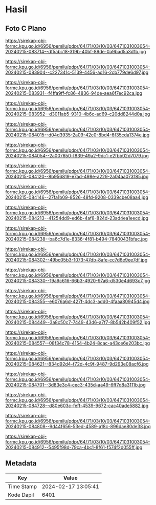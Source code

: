 # Hasil

## Foto C Plano

https://sirekap-obj-formc.kpu.go.id/6956/pemilu/pdpr/64/71/03/10/03/6471031003054-20240215-083714--df5abc18-319b-40bf-89de-0a9bad5a3d1b.jpg

https://sirekap-obj-formc.kpu.go.id/6956/pemilu/pdpr/64/71/03/10/03/6471031003054-20240215-083904--c227341c-5139-4456-ad16-2cb779de6d97.jpg

https://sirekap-obj-formc.kpu.go.id/6956/pemilu/pdpr/64/71/03/10/03/6471031003054-20240215-083931--f4ffa9ff-fc86-4836-94de-aea6f7ec92ca.jpg

https://sirekap-obj-formc.kpu.go.id/6956/pemilu/pdpr/64/71/03/10/03/6471031003054-20240215-083952--d3011ab5-9310-4b6c-ad69-c20dd8244d0a.jpg

https://sirekap-obj-formc.kpu.go.id/6956/pemilu/pdpr/64/71/03/10/03/6471031003054-20240215-084015--d04d3935-2a09-42c0-8bd4-6f35cda1374e.jpg

https://sirekap-obj-formc.kpu.go.id/6956/pemilu/pdpr/64/71/03/10/03/6471031003054-20240215-084054--2a007650-f839-49a2-9dc1-e2fbb02d7079.jpg

https://sirekap-obj-formc.kpu.go.id/6956/pemilu/pdpr/64/71/03/10/03/6471031003054-20240215-084120--8b956819-e7ad-498e-a229-2a04aa073185.jpg

https://sirekap-obj-formc.kpu.go.id/6956/pemilu/pdpr/64/71/03/10/03/6471031003054-20240215-084146--27fa1b09-8526-48fd-9208-0339cbe08aa4.jpg

https://sirekap-obj-formc.kpu.go.id/6956/pemilu/pdpr/64/71/03/10/03/6471031003054-20240215-084213--41254dd9-ed6b-4af8-824d-23ad4ea1eecd.jpg

https://sirekap-obj-formc.kpu.go.id/6956/pemilu/pdpr/64/71/03/10/03/6471031003054-20240215-084238--ba6c7d1e-8336-4f81-b494-78400431bfac.jpg

https://sirekap-obj-formc.kpu.go.id/6956/pemilu/pdpr/64/71/03/10/03/6471031003054-20240215-084302--49bc05b3-1073-47db-8afe-cc7d6e9ee7df.jpg

https://sirekap-obj-formc.kpu.go.id/6956/pemilu/pdpr/64/71/03/10/03/6471031003054-20240215-084330--19a9c616-66b3-4920-97a6-d530e4d693c7.jpg

https://sirekap-obj-formc.kpu.go.id/6956/pemilu/pdpr/64/71/03/10/03/6471031003054-20240215-084355--e6076a6d-427f-4dc3-add0-4faaa80945d4.jpg

https://sirekap-obj-formc.kpu.go.id/6956/pemilu/pdpr/64/71/03/10/03/6471031003054-20240215-084449--3a8c50c7-7449-43d6-a7f7-8b542b409f52.jpg

https://sirekap-obj-formc.kpu.go.id/6956/pemilu/pdpr/64/71/03/10/03/6471031003054-20240215-084557--08f34c78-4154-4b24-8cac-a43ce6e203bc.jpg

https://sirekap-obj-formc.kpu.go.id/6956/pemilu/pdpr/64/71/03/10/03/6471031003054-20240215-084621--834d92d4-f72d-4c9f-9487-9d293e08acf6.jpg

https://sirekap-obj-formc.kpu.go.id/6956/pemilu/pdpr/64/71/03/10/03/6471031003054-20240215-084701--3d83e3c4-cec3-435d-aa49-6ff7d8a3111b.jpg

https://sirekap-obj-formc.kpu.go.id/6956/pemilu/pdpr/64/71/03/10/03/6471031003054-20240215-084728--d80e603c-feff-4539-9672-cac40ade5882.jpg

https://sirekap-obj-formc.kpu.go.id/6956/pemilu/pdpr/64/71/03/10/03/6471031003054-20240215-084808--9d44f656-53ed-4589-a18c-896dae80de38.jpg

https://sirekap-obj-formc.kpu.go.id/6956/pemilu/pdpr/64/71/03/10/03/6471031003054-20240215-084912--5495f98d-79ca-4bc1-8f61-f574f2d055ff.jpg


## Metadata

| Key        | Value               |
| ---------- | ------------------- |
| Time Stamp | 2024-02-17 13:05:41 |
| Kode Dapil | 6401                |



